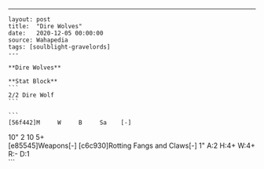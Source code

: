 ---
    layout: post
    title:  "Dire Wolves"
    date:   2020-12-05 00:00:00
    source: Wahapedia
    tags: [soulblight-gravelords]
    ---
    
    **Dire Wolves**
    
    **Stat Block**
    ```
    2/2 Dire Wolf
    ```
    
    ```
    [56f442]M     W     B     Sa    [-]
10"   2     10    5+    
[e85545]Weapons[-]
[c6c930]Rotting Fangs and Claws[-]
1"     A:2    H:4+   W:4+   R:-    D:1   
    ```
    
    
    